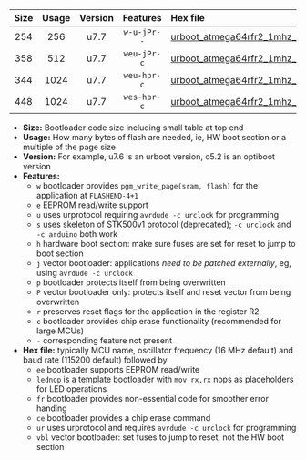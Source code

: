 |Size|Usage|Version|Features|Hex file|
|:-:|:-:|:-:|:-:|:--|
|254|256|u7.7|`w-u-jPr--`|[urboot_atmega64rfr2_1mhz_9600bps_lednop_ur_vbl.hex](https://raw.githubusercontent.com/stefanrueger/urboot.hex/main/mcus/atmega64rfr2/fcpu_1mhz/9600_bps/urboot_atmega64rfr2_1mhz_9600bps_lednop_ur_vbl.hex)|
|358|512|u7.7|`weu-jPr-c`|[urboot_atmega64rfr2_1mhz_9600bps_ee_lednop_fr_ce_ur_vbl.hex](https://raw.githubusercontent.com/stefanrueger/urboot.hex/main/mcus/atmega64rfr2/fcpu_1mhz/9600_bps/urboot_atmega64rfr2_1mhz_9600bps_ee_lednop_fr_ce_ur_vbl.hex)|
|344|1024|u7.7|`weu-hpr-c`|[urboot_atmega64rfr2_1mhz_9600bps_ee_lednop_fr_ce_ur.hex](https://raw.githubusercontent.com/stefanrueger/urboot.hex/main/mcus/atmega64rfr2/fcpu_1mhz/9600_bps/urboot_atmega64rfr2_1mhz_9600bps_ee_lednop_fr_ce_ur.hex)|
|448|1024|u7.7|`wes-hpr-c`|[urboot_atmega64rfr2_1mhz_9600bps_ee_lednop_fr_ce.hex](https://raw.githubusercontent.com/stefanrueger/urboot.hex/main/mcus/atmega64rfr2/fcpu_1mhz/9600_bps/urboot_atmega64rfr2_1mhz_9600bps_ee_lednop_fr_ce.hex)|

- **Size:** Bootloader code size including small table at top end
- **Usage:** How many bytes of flash are needed, ie, HW boot section or a multiple of the page size
- **Version:** For example, u7.6 is an urboot version, o5.2 is an optiboot version
- **Features:**
  + `w` bootloader provides `pgm_write_page(sram, flash)` for the application at `FLASHEND-4+1`
  + `e` EEPROM read/write support
  + `u` uses urprotocol requiring `avrdude -c urclock` for programming
  + `s` uses skeleton of STK500v1 protocol (deprecated); `-c urclock` and `-c arduino` both work
  + `h` hardware boot section: make sure fuses are set for reset to jump to boot section
  + `j` vector bootloader: applications *need to be patched externally*, eg, using `avrdude -c urclock`
  + `p` bootloader protects itself from being overwritten
  + `P` vector bootloader only: protects itself and reset vector from being overwritten
  + `r` preserves reset flags for the application in the register R2
  + `c` bootloader provides chip erase functionality (recommended for large MCUs)
  + `-` corresponding feature not present
- **Hex file:** typically MCU name, oscillator frequency (16 MHz default) and baud rate (115200 default) followed by
  + `ee` bootloader supports EEPROM read/write
  + `lednop` is a template bootloader with `mov rx,rx` nops as placeholders for LED operations
  + `fr` bootloader provides non-essential code for smoother error handing
  + `ce` bootloader provides a chip erase command
  + `ur` uses urprotocol and requires `avrdude -c urclock` for programming
  + `vbl` vector bootloader: set fuses to jump to reset, not the HW boot section
